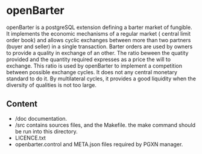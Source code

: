 openBarter
==========

openBarter is a postgreSQL extension defining a barter market of fungible. It implements the economic mechanisms of a regular market ( central limit order book) and allows cyclic exchanges between more than two partners (buyer and seller) in a single transaction. Barter orders are used by owners to provide a quality in exchange of an other. The ratio beween the quatity provided and the quantity required expresses as a price the will to exchange. This ratio is used by openBarter to implement a competition between possible exchange cycles. It does not any central monetary standard to do it. By multilateral cycles, it provides a good liquidity when the diversity of qualities is not too large.

Content
-------

* /doc documentation. 
* /src contains sources files, and the Makefile. the make command should be run into this directory.
* LICENCE.txt
* openbarter.control and META.json files required by PGXN manager. 



